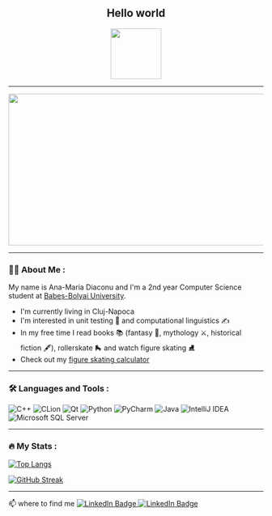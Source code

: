 

<div id="header" align="center">
    <h2> <b> Hello world </b> </h2>
    <img src="https://media.giphy.com/media/cXRew6iGi0cLZSl76j/giphy.gif" width="100"/>
</div>

---

<div align="center">
    <img src="https://media.giphy.com/media/LMcB8XospGZO8UQq87/giphy.gif" width="600" height="300"/>
</div>

---

### 👩‍💻 About Me :

My name is Ana-Maria Diaconu and I'm a 2nd year Computer Science student at [Babeș-Bolyai University](http://www.cs.ubbcluj.ro/).

- I'm currently living in Cluj-Napoca
- I'm interested in unit testing 📝 and computational linguistics ✍️
- In my free time I read books 📚 (fantasy 🧚, mythology ⚔️, historical fiction 🖋️), rollerskate 🛼 and watch figure skating ⛸️
- Check out my [figure skating calculator](https://github.com/DiaconuAna/FS-Score)

---

### :hammer_and_wrench: Languages and Tools :
![C++](https://img.shields.io/static/v1?style=for-the-badge&message=C%2B%2B&color=00599C&logo=C%2B%2B&logoColor=FFFFFF&label=)
![CLion](https://img.shields.io/static/v1?style=for-the-badge&message=CLion&color=000000&logo=CLion&logoColor=FFFFFF&label=)
![Qt](https://img.shields.io/static/v1?style=for-the-badge&message=Qt&color=222222&logo=Qt&logoColor=41CD52&label=)
![Python](https://img.shields.io/static/v1?style=for-the-badge&message=Python&color=3776AB&logo=Python&logoColor=FFFFFF&label=)
![PyCharm](https://img.shields.io/static/v1?style=for-the-badge&message=PyCharm&color=000000&logo=PyCharm&logoColor=FFFFFF&label=)
![Java](https://img.shields.io/static/v1?style=for-the-badge&message=Java&color=007396&logo=Java&logoColor=FFFFFF&label=)
![IntelliJ IDEA](https://img.shields.io/static/v1?style=for-the-badge&message=IntelliJ+IDEA&color=000000&logo=IntelliJ+IDEA&logoColor=FFFFFF&label=)
![Microsoft SQL Server](https://img.shields.io/static/v1?style=for-the-badge&message=Microsoft+SQL+Server&color=CC2927&logo=Microsoft+SQL+Server&logoColor=FFFFFF&label=)


---

### :fire: My Stats :
[![Top Langs](https://github-readme-stats.vercel.app/api/top-langs/?username=DiaconuAna&layout=compact&theme=omni)](https://github.com/anuraghazra/github-readme-stats)

[![GitHub Streak](https://github-readme-streak-stats.herokuapp.com/?user=DenverCoder1&theme=omni)](https://git.io/streak-stats)

---

<div id="badges">
                                             📫 where to find me
    <a href="https://www.linkedin.com/in/ana-maria-diaconu-74a72722b/" target = "_blank">
        <img src="https://img.shields.io/badge/LinkedIn-blue?style=for-the-badge&logo=linkedin&logoColor=white" alt="LinkedIn Badge"/>
    </a>
    <a href="https://www.goodreads.com/user/show/49523031-ana" target = "_blank">
        <img src="https://img.shields.io/static/v1?style=for-the-badge&message=Goodreads&color=372213&logo=Goodreads&logoColor=FFFFFF&label=" alt="LinkedIn Badge"/>
    </a>
</div>



<!--
**DiaconuAna/DiaconuAna** is a ✨ _special_ ✨ repository because its `README.md` (this file) appears on your GitHub profile.

Here are some ideas to get you started:

- 🔭 I’m currently working on ...
- 🌱 I’m currently learning ...
- 👯 I’m looking to collaborate on ...
- 🤔 I’m looking for help with ...
- 💬 Ask me about ...
- 📫 How to reach me: ...
- 😄 Pronouns: ...
- ⚡ Fun fact: ...
-->
